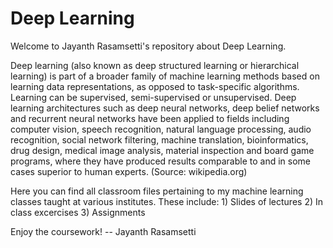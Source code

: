 # Deep Learning
Welcome to Jayanth Rasamsetti's repository about Deep Learning.

Deep learning (also known as deep structured learning or hierarchical learning) is part of a broader family of machine learning methods based on learning data representations, as opposed to task-specific algorithms. Learning can be supervised, semi-supervised or unsupervised. Deep learning architectures such as deep neural networks, deep belief networks and recurrent neural networks have been applied to fields including computer vision, speech recognition, natural language processing, audio recognition, social network filtering, machine translation, bioinformatics, drug design, medical image analysis, material inspection and board game programs, where they have produced results comparable to and in some cases superior to human experts. (Source: wikipedia.org)


Here you can find all classroom files pertaining to my machine learning classes taught at various institutes. These include:  1) Slides of lectures 
2) In class excercises 
3) Assignments 

Enjoy the coursework! -- Jayanth Rasamsetti
